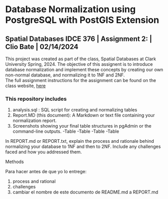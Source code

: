 # Database Normalization using PostgreSQL with PostGIS Extension 
## Spatial Databases IDCE 376 | Assignment 2: | Clio Bate | 02/14/2024

This project was created as part of the class, Spatial Databases at Clark University Spring, 2024. The objective of this assignent is to introduce database normalization and implement these concepts by creating our own non-normal database, and normalizing it to 1NF and 2NF.  
The full assignment instructions for the assignment can be found on the class website, [here](https://studyingplace.space/spatial-database/labs/A2-Database_Normalization.html)

### This repository includes
1. analysis.sql : SQL script for creating and normalizing tables
2. Report.MD (this document): A Markdown or text file containing your normalization report.
3. Screenshots showing your final table structures in pgAdmin or the command-line outputs.
    -Table
    -Table
    -Table
    -Table


In REPORT.md or REPORT.txt, explain the process and rationale behind normalizing your database to 1NF and then to 2NF. Include any challenges faced and how you addressed them.

Methods



Para hacer antes de que yo lo entrege:
1. process and rational
2. challenges
3. cambiar el nombre de este documento de README.md a REPORT.md